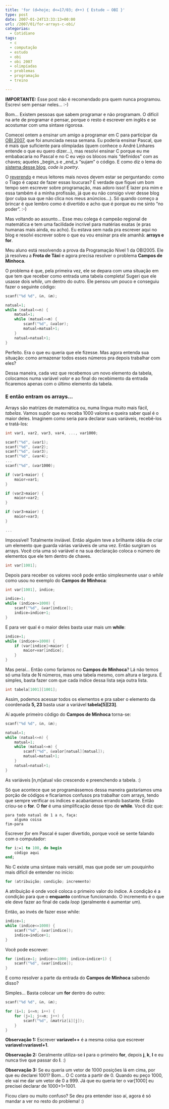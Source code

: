 ```yaml
---
title: 'for (d=hoje; d<=17/03; d++) { Estude – OBI }'
type: post
date: 2007-01-24T13:33:13+00:00
url: /2007/01/for-arrays-c-obi/
categorias:
  - Cotidiano
tags:
  - c
  - computação
  - estudo
  - obi
  - obi 2007
  - olimpíadas
  - problemas
  - programação
  - treino

---
```

**IMPORTANTE:** Esse post não é recomendado pra quem nunca programou. Escrevi sem pensar neles… :-)

Bom… Existem pessoas que sabem programar e não programam. O difícil na arte de programar é pensar, porque o resto é escrever em inglês e se acostumar com uma sintaxe rigorosa.

Comecei ontem a ensinar um amigo a programar em C para participar da [OBI 2007][1], que foi anunciada nessa semana. Eu poderia ensinar Pascal, que é mais que suficiente para olimpíadas (quem conhece o André Linhares entende o que eu quero dizer…), mas resolvi ensinar C porque eu me embabacaria no Pascal e no C eu vejo os blocos mais “definidos” com as chaves; aqueles _begin_s e _end_s “sujam” o código. E como diz o lema do [sistema desse blog][2], _code is poetry_.

O [reverendo][3] e meus leitores mais novos devem estar se perguntando: como o Tiago é capaz de fazer essas loucuras? É verdade que fiquei um bom tempo sem escrever sobre programação, mas adoro isso! É lazer pra mim e essa também é a minha profissão, já que eu não consigo viver desse blog (por culpa sua que não clica nos meus anúncios…). Só quando começo a brincar é que lembro como é divertido e acho que é porque eu me sinto “no poder”. :-)

Mas voltando ao assunto… Esse meu colega é campeão regional de matemática e tem uma facilidade incrível para matérias exatas (e pras humanas mais ainda, eu acho). Eu estava sem nada pra escrever aqui no blog e resolvi escrever sobre o que eu vou ensinar pra ele amanhã: **arrays e for**.

Meu aluno está resolvendo a prova da Programação Nível 1 da OBI2005. Ele já resolveu a **Frota de Táxi** e agora precisa resolver o problema **Campos de Minhoca**.

O problema é que, pela primeira vez, ele se depara com uma situação em que tem que receber como entrada uma tabela completa! Sugeri que ele usasse dois _while_, um dentro do outro. Ele pensou um pouco e conseguiu fazer o seguinte código:

```c
scanf("%d %d", &n, &m);

natual=1;
while (natual<=n) {
	matual=1;
	while (matual<=m) {
		scanf("%d", &valor);
		matual=matual+1;
	}
	natual=natual+1;
}
```

Perfeito. Era o que eu queria que ele fizesse. Mas agora entenda sua situação: como armazenar todos esses números pra depois trabalhar com eles?

Dessa maneira, cada vez que recebemos um novo elemento da tabela, colocamos numa variável _valor_ e ao final do recebimento da entrada ficaremos apenas com o último elemento da tabela.

### E então entram os arrays...

Arrays são matrizes de matemática ou, numa língua muito mais fácil, _tabelas_. Vamos supôr que eu receba 1000 valores e queira saber qual é o maior deles. Imaginem como seria para declarar suas variáveis, recebê-los e tratá-los:

```c
int var1, var2, var3, var4, ..., var1000;

scanf("%d", &var1);
scanf("%d", &var2);
scanf("%d", &var3);
scanf("%d", &var4);
...
scanf("%d", &var1000);

if (var1>maior) {
	maior=var1;
}

if (var2>maior) {
	maior=var2;
}

if (var3>maior) {
	maior=var3;
}

...
```

Impossível! Totalmente inviável. Então alguém teve a brilhante idéia de criar um elemento que guarda várias variáveis de uma vez. Então surgiram os arrays. Você cria uma só variável e na sua declaração coloca o número de elementos que ele tem dentro de chaves.

```c
int var[1001];
```

Depois para receber os valores você pode então simplesmente usar o _while_ como usou no exemplo do **Campos de Minhoca**:

```c
int var[1001], indice;

indice=1;
while (indice<=1000) {
	scanf("%d", &var[indice]);
	indice=indice+1;
}
```

E para ver qual é o maior deles basta usar mais um **while**:

```c
indice=1;
while (indice<=1000) {
	if (var[indice]>maior) {
		maior=var[indice];
	}
}
```

Mas peraí... Então como faríamos no **Campos de Minhoca**? Lá não temos só uma lista de N números, mas uma tabela mesmo, com altura e largura. É simples, basta fazer com que cada índice dessa lista seja outra lista.

```c
int tabela[1001][1001];
```

Assim, podemos acessar todos os elementos e pra saber o elemento da coordenada **5, 23** basta usar a variável **tabela\[5\]\[23\]**.

Aí aquele primeiro código do **Campos de Minhoca** torna-se:

```c
scanf("%d %d", &n, &m);

natual=1;
while (natual<=n) {
	matual=1;
	while (matual<=m) {
		scanf("%d", &valor[natual][matual]);
		matual=matual+1;
	}
	natual=natual+1;
}
```

As variáveis [n,m]atual vão crescendo e preenchendo a tabela. :)

Só que acontece que se programássemos dessa maneira gastaríamos uma porção de códigos e ficaríamos confusos pra trabalhar com arrays, tendo que sempre verificar os índices e acabaríamos errando bastante. Então criou-se o **for**. O **for** é uma simplificação desse tipo de **while**. Você diz que:

```
para todo natual de 1 a n, faça:
	alguma coisa
fim-para
```

Escrever _for_ em Pascal é super divertido, porque você se sente falando com o computador:

```pascal
for i:=1 to 100, do begin
	código aqui
end;
```

No C existe uma sintaxe mais versátil, mas que pode ser um pouquinho mais difícil de entender no início:

```c
for (atribuição; condição; incremento)
```

A atribuição é onde você coloca o primeiro valor do índice. A condição é a condição para que o **enquanto** continue funcionando. O incremento é o que ele deve fazer ao final de cada _loop_ (geralmente é aumentar um).

Então, ao invés de fazer esse while:

```c
indice=1;
while (indice<=1000) {
	scanf("%d", &var[indice]);
	indice=indice+1;
}
```

Você pode escrever:

```c
for (indice=1; indice<=1000; indice=indice+1) {
	scanf("%d", &var[indice]);
}
```

E como resolver a parte da entrada do **Campos de Minhoca** sabendo disso?

Simples... Basta colocar um **for** dentro do outro:

```c
scanf("%d %d", &n, &m);

for (i=1; i<=n; i++) {
	for (j=1; j<=m; j++) {
		scanf("%d", &matriz[i][j]);
	}
}
```

**Observação 1:** Escrever **variavel++** é a mesma coisa que escrever **variavel=variavel+1**.

**Observação 2:** Geralmente utiliza-se **i** para o primeiro **for**, depois **j**, **k**, **l** e eu nunca tive que passar do **l**. :)

**Observação 3:** Se eu queria um vetor de 1000 posições lá em cima, por que eu declarei 1001? Bom... O C conta a partir de 0. Quando eu peço 1000, ele vai me dar um vetor de 0 a 999. Já que eu queria ter o var[1000] eu precisei declarar de 1000+1=1001.

Ficou claro ou muito confuso? Se deu pra entender isso aí, agora é só mandar a ver no resto do problema! :)

 [1]: http://olimpiada.ic.unicamp.br/
 [2]: http://wordpress.org/
 [3]: http://1001gatos.org/

